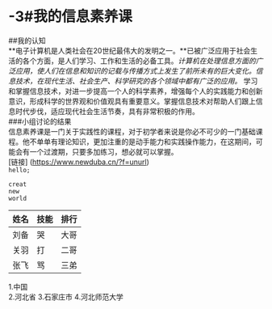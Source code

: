 # -3#我的信息素养课  
##我的认知  
**电子计算机是人类社会在20世纪最伟大的发明之一。**已被广泛应用于社会生活的各个方面，是人们学习、工作和生活的必备工具。*计算机在处理信息方面的广泛应用，使人们在信息和知识的记载与传播方式上发生了前所未有的巨大变化。信息技术，在现代生活、社会生产、科学研究的各个领域中都有广泛的应用。*
学习和掌握信息技术，对进一步提高一个人的科学素养，增强每个人的实践能力和创新意识，形成科学的世界观和价值观具有重要意义。掌握信息技术对帮助人们跟上信息时代步伐，适应现代社会生活节奏，具有非常积极的作用。  
###小组讨论的结果  
信息素养课是一门关于实践性的课程，对于初学者来说是你必不可少的一门基础课程。他不单单有理论知识，更加注重的是动手能力和实践操作能力，在这期间，可能会有一个过渡期，只要多加练习，想必就可以掌握。  
[链接] (https://www.newduba.cn/?f=unurl)   
`hello;`  
```  
creat  
new  
world  
```
姓名|技能|排行  
-|-|-| 
刘备|哭|大哥  
关羽|打|二哥
张飞|骂|三弟    

1.中国  
2.河北省
3.石家庄市
4.河北师范大学
